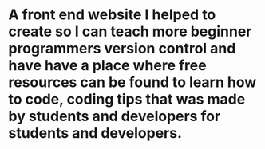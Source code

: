 # A front end website I helped to create so I can teach more beginner programmers version control and have have a place where free resources can be found to learn how to code, coding tips that was made by students and developers for students and developers.
